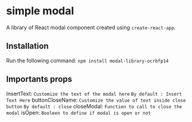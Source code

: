 # simple modal
A library of React modal component created using `create-react-app`.
## Installation
Run the following command:
`npm install modal-library-ocrbfp14`
## Importants props
InsertText:
`Customize the text of the modal here`
`By default : Insert Text Here`
buttonCloseName:
`Customize the value of text inside close button`
`By default : close`
closeModal:
`Function to call to close the modal`
isOpen:
`Booleen to define if modal is open or not`